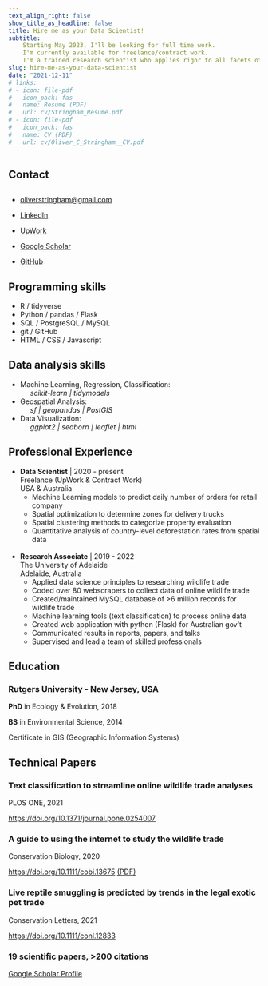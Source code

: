 ```yaml
---
text_align_right: false
show_title_as_headline: false
title: Hire me as your Data Scientist!
subtitle: 
    Starting May 2023, I'll be looking for full time work.
    I'm currently available for freelance/contract work.
    I'm a trained research scientist who applies rigor to all facets of data science. I have 6+ years doing data science work in various capacities, including at the non-profit, government, and academic level. I have many applied skills including machine learning, geospatial analysis, natural language processing, as well as general data acquisition (i.e. web scraping), cleaning, and analysis. I use a variety of coding environments including R, python, and SQL. I have 20 scientific publications with around 300 citations.
slug: hire-me-as-your-data-scientist
date: "2021-12-11"
# links:
# - icon: file-pdf
#   icon_pack: fas
#   name: Resume (PDF)
#   url: cv/Stringham_Resume.pdf
# - icon: file-pdf
#   icon_pack: fas
#   name: CV (PDF)
#   url: cv/Oliver_C_Stringham__CV.pdf
---
```

<div id="contact" class="section level2">

<h2><i class='fa fa-user'></i> Contact</h2>
<h2></h2>
<!-- <hr style="height:1px;border-width:0;color:gray;background-color:gray"> -->
<ul>
<li><p><i class="fa fa-envelope"></i> <a target="_blank" href="mailto:oliverstringham@gmail.com" class="email">oliverstringham@gmail.com</a></p></li>
<li><p><i class="fab fa-linkedin-in"></i> <a target="_blank" href="https://www.linkedin.com/in/oliver-c-stringham/" class="linkedin">LinkedIn</a></p></li>
<li><p><span class="iconify" data-icon="simple-icons:upwork"></span>
<a target="_blank" href="https://www.upwork.com/freelancers/~01a8aca4a8c8b4d38a" class="upwork">UpWork</a></p></li>
<li><p><i class="ai ai-google-scholar-square ai-1x"></i>
<a target="_blank" href="https://scholar.google.com/citations?user=3ZhZiQgAAAAJ&amp;hl=en" class="google-scholar">Google Scholar</a></p></li>
<li><p><i class="fab fa-github"></i>
<a target="_blank" href="https://github.com/ocstringham" class="github">GitHub</a></p></li>
</ul>


<!-- Skills -->
</div>
<div id="skills" class="section level2">
<h2><i class="fa fa-code"></i> Programming skills</h2>
<ul>
<li>R / tidyverse</li>
<li>Python / pandas / Flask</li>
<li>SQL / PostgreSQL / MySQL</li>
<li>git / GitHub</li>
<li>HTML / CSS / Javascript</li>
</ul>
</div>

<div id="skills" class="section level2">
    <h2><i class="fas fa-chart-pie"></i> Data analysis skills</h2>
    <ul>
        <li>Machine Learning, Regression, Classification:<br>
        <i style="margin-left: 20px;">scikit-learn | tidymodels</i></li>
        <li>Geospatial Analysis:<br>
        <i style="margin-left: 20px;">sf | geopandas | PostGIS</i></li>
        <li>Data Visualization:<br>
        <i style="margin-left: 20px;">ggplot2 | seaborn | leaflet | html</i></li>
    </ul>
</div>

<div id="skills" class="section level2">
    <h2><i class="fas fa-suitcase"></i> Professional Experience</h2>
    <ul>
        <li><b>Data Scientist</b> | 2020 - present<br>
        Freelance (UpWork & Contract Work)<br>
        USA & Australia<br>
            <ul>
                <li>Machine Learning models to predict daily number of orders for retail company</li>
                <li>Spatial optimization to determine zones for delivery trucks</li>
                <li>Spatial clustering methods to categorize property evaluation</li>
                <li>Quantitative analysis of country-level deforestation rates from spatial data</li>
            </ul>
        </li>
        <br>
        <li><b>Research Associate</b> | 2019 - 2022<br>
        The University of Adelaide<br>
        Adelaide, Australia<br>
        <ul>
            <li>Applied data science principles to researching wildlife trade</li>
            <li>Coded over 80 webscrapers to collect data of online wildlife trade</li>
            <li>Created/maintained MySQL database of >6 million records for wildlife trade</li>
            <li>Machine learning tools (text classification) to process online data</li>
            <li>Created web application with python (Flask) for Australian gov’t</li>
            <li>Communicated results in reports, papers, and talks</li>
            <li>Supervised and lead a team of skilled professionals</li>
        </ul>
    </ul>
</div>


<div id="education" class="section level2" data-concise="true">
<h2><i class="fa fa-graduation-cap"></i> Education</h2>
<div id="rutgers-university" class="section level3">
<h3>Rutgers University - New Jersey, USA</h3>
<p><b>PhD</b> in Ecology &amp; Evolution, 2018</p>
<p><b>BS</b> in Environmental Science, 2014</p>
<!-- BS in Ecology, Evolution, & Natural Resources <br> -->
<p>Certificate in GIS (Geographic Information Systems)  <i class="fa fa-globe-americas"></i></p>



<div id="technical-papers" class="section level2" data-icon="newspaper">
<h2><i class="fa fa-newspaper"></i> Technical Papers</h2>
<div id="text-classification-to-streamline-online-wildlife-trade-analyses" class="section level3">
<h3>Text classification to streamline online wildlife trade analyses</h3>
<p>PLOS ONE, 2021</p>
<p><a target="_blank" href="https://doi.org/10.1371/journal.pone.0254007" class="uri">https://doi.org/10.1371/journal.pone.0254007</a></p>
</div>
<div id="a-guide-to-using-the-internet-to-study-the-wildlife-trade" class="section level3">
<h3>A guide to using the internet to study the wildlife trade</h3>
<p>Conservation Biology, 2020</p>
<p><a target="_blank" href="https://doi.org/10.1111/cobi.13675" class="uri">https://doi.org/10.1111/cobi.13675</a> <a href="https://www.researchgate.net/profile/Oliver-Stringham-2/publication/347366161_A_guide_to_using_the_Internet_to_monitor_and_quantify_the_wildlife_trade/links/6046912e299bf1e07865fd6a/A-guide-to-using-the-Internet-to-monitor-and-quantify-the-wildlife-trade.pdf">(PDF)</a></p>
</div>
<div id="" class="section level3">
<h3>Live reptile smuggling is predicted by trends in the legal exotic pet trade</h3>
<p>Conservation Letters, 2021</p>
<p><a target="_blank" href="https://doi.org/10.1111/conl.12833" class="uri">https://doi.org/10.1111/conl.12833</a></p>
</div>
<div id="scientific-papers-200-citations" class="section level3">
<h3>19 scientific papers, &gt;200 citations</h3>
<p><a target="_blank" href="https://scholar.google.com/citations?user=3ZhZiQgAAAAJ&amp;hl=en">Google Scholar Profile</a></p>



<script src="https://code.iconify.design/2/2.1.2/iconify.min.js"></script>
